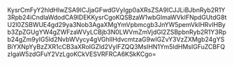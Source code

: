 KysrCmFyY2hldHlwZSA9ICJjaGFwdGVyIgp0aXRsZSA9ICJJLiBJbnRyb2R1Y3Rpb24iCndlaWdodCA9IDEKKysrCgoKQSBzaW1wbGlmaWVkIFNpdGUtdG8tU2l0ZSBWUE4gd29ya3Nob3AgaXMgYmVpbmcgb3JnYW5pemVkIHRvIHByb3ZpZGUgYW4gZWFzaWVyLCBjb3N0LWVmZmVjdGl2ZSBpbnRyb2R1Y3Rpb24gZm9yIG5ld2NvbWVycy4gVGhlIHdvcmtzaG9wIGZvY3VzZXMgb24gYSBiYXNpYyBzZXR1cCB3aXRoIGZld2VyIFZQQ3MsIHN1Ym5ldHMsIGFuZCBFQzIgaW5zdGFuY2VzLgoKCkVESVRFRCA6KSkKCgo=